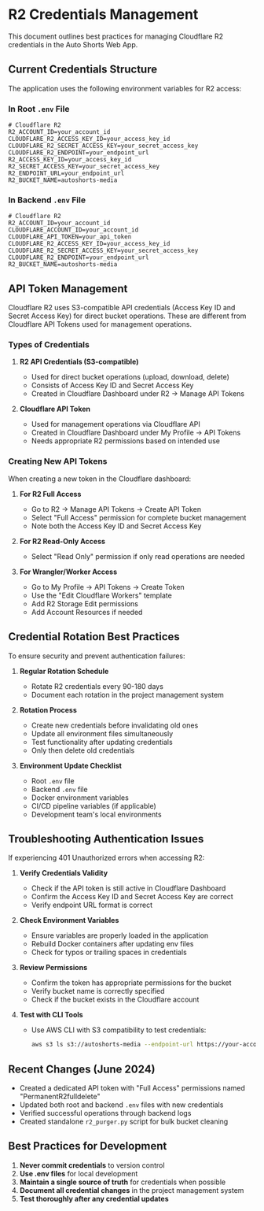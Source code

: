 # R2 Credentials Management

This document outlines best practices for managing Cloudflare R2 credentials in the Auto Shorts Web App.

## Current Credentials Structure

The application uses the following environment variables for R2 access:

### In Root `.env` File
```
# Cloudflare R2
R2_ACCOUNT_ID=your_account_id
CLOUDFLARE_R2_ACCESS_KEY_ID=your_access_key_id
CLOUDFLARE_R2_SECRET_ACCESS_KEY=your_secret_access_key
CLOUDFLARE_R2_ENDPOINT=your_endpoint_url
R2_ACCESS_KEY_ID=your_access_key_id
R2_SECRET_ACCESS_KEY=your_secret_access_key
R2_ENDPOINT_URL=your_endpoint_url
R2_BUCKET_NAME=autoshorts-media
```

### In Backend `.env` File
```
# Cloudflare R2
R2_ACCOUNT_ID=your_account_id
CLOUDFLARE_ACCOUNT_ID=your_account_id
CLOUDFLARE_API_TOKEN=your_api_token
CLOUDFLARE_R2_ACCESS_KEY_ID=your_access_key_id
CLOUDFLARE_R2_SECRET_ACCESS_KEY=your_secret_access_key
CLOUDFLARE_R2_ENDPOINT=your_endpoint_url
R2_BUCKET_NAME=autoshorts-media
```

## API Token Management

Cloudflare R2 uses S3-compatible API credentials (Access Key ID and Secret Access Key) for direct bucket operations. These are different from Cloudflare API Tokens used for management operations.

### Types of Credentials

1. **R2 API Credentials (S3-compatible)**
   - Used for direct bucket operations (upload, download, delete)
   - Consists of Access Key ID and Secret Access Key
   - Created in Cloudflare Dashboard under R2 → Manage API Tokens

2. **Cloudflare API Token**
   - Used for management operations via Cloudflare API
   - Created in Cloudflare Dashboard under My Profile → API Tokens
   - Needs appropriate R2 permissions based on intended use

### Creating New API Tokens

When creating a new token in the Cloudflare dashboard:

1. **For R2 Full Access**
   - Go to R2 → Manage API Tokens → Create API Token
   - Select "Full Access" permission for complete bucket management
   - Note both the Access Key ID and Secret Access Key
   
2. **For R2 Read-Only Access**
   - Select "Read Only" permission if only read operations are needed
   
3. **For Wrangler/Worker Access**
   - Go to My Profile → API Tokens → Create Token
   - Use the "Edit Cloudflare Workers" template
   - Add R2 Storage Edit permissions
   - Add Account Resources if needed

## Credential Rotation Best Practices

To ensure security and prevent authentication failures:

1. **Regular Rotation Schedule**
   - Rotate R2 credentials every 90-180 days
   - Document each rotation in the project management system
   
2. **Rotation Process**
   - Create new credentials before invalidating old ones
   - Update all environment files simultaneously
   - Test functionality after updating credentials
   - Only then delete old credentials

3. **Environment Update Checklist**
   - Root `.env` file
   - Backend `.env` file
   - Docker environment variables
   - CI/CD pipeline variables (if applicable)
   - Development team's local environments

## Troubleshooting Authentication Issues

If experiencing 401 Unauthorized errors when accessing R2:

1. **Verify Credentials Validity**
   - Check if the API token is still active in Cloudflare Dashboard
   - Confirm the Access Key ID and Secret Access Key are correct
   - Verify endpoint URL format is correct

2. **Check Environment Variables**
   - Ensure variables are properly loaded in the application
   - Rebuild Docker containers after updating env files
   - Check for typos or trailing spaces in credentials

3. **Review Permissions**
   - Confirm the token has appropriate permissions for the bucket
   - Verify bucket name is correctly specified
   - Check if the bucket exists in the Cloudflare account

4. **Test with CLI Tools**
   - Use AWS CLI with S3 compatibility to test credentials:
     ```bash
     aws s3 ls s3://autoshorts-media --endpoint-url https://your-account-id.r2.cloudflarestorage.com --profile r2
     ```

## Recent Changes (June 2024)

- Created a dedicated API token with "Full Access" permissions named "PermanentR2fulldelete"
- Updated both root and backend `.env` files with new credentials
- Verified successful operations through backend logs
- Created standalone `r2_purger.py` script for bulk bucket cleaning

## Best Practices for Development

1. **Never commit credentials** to version control
2. **Use .env files** for local development
3. **Maintain a single source of truth** for credentials when possible
4. **Document all credential changes** in the project management system
5. **Test thoroughly after any credential updates** 